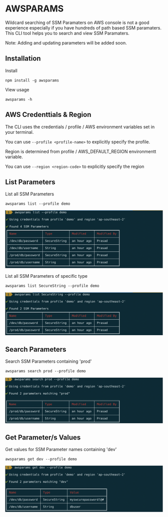 # AWSPARAMS

Wildcard searching of SSM Paramaters on AWS console is not a good experience especially if you have hundreds of path based SSM paramaters.
This CLI tool helps you to search and view SSM Paramaters.

Note: Adding and updating parameters will be added soon.

## Installation

Install
```
npm install -g awsparams
```

View usage
```
awsparams -h
```

## AWS Credenttials & Region

The CLI uses the credentials / profile / AWS environment variables set in your terminal.

You can use `--profile <profile-name>` to explicitly specify the profile.

Region is determined from profile / AWS_DEFAULT_REGION environmentt variable.

You can use `--region <region-code>` to explicitly specify the region

## List Parameters

List all SSM Parameters
```
awsparams list --profile demo
```
![awsparams list](https://raw.githubusercontent.com/pdomala/awsparams/master/assets/awsparams-list.png)

List all SSM Parameters of specific type
```
awsparams list SecureString --profile demo
```
![awsparams list type](https://raw.githubusercontent.com/pdomala/awsparams/master/assets/awsparams-list-type.png)

## Search Parameters

Search SSM Parameters containing 'prod'
```
awsparams search prod --profile demo
```
![awsparams search](https://raw.githubusercontent.com/pdomala/awsparams/master/assets/awsparams-search.png)

## Get Parameter/s Values

Get values for SSM Parameter names containing 'dev'

```
awsparams get dev --profile demo
```
![awsparams get](https://raw.githubusercontent.com/pdomala/awsparams/master/assets/awsparams-get.png)